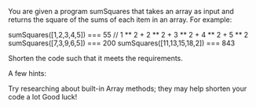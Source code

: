 You are given a program sumSquares that takes an array as input and returns the square of the sums of each item in an array. For example:

sumSquares([1,2,3,4,5]) === 55 // 1 ** 2 + 2 ** 2 + 3 ** 2 + 4 ** 2 + 5 ** 2
sumSquares([7,3,9,6,5]) === 200
sumSquares([11,13,15,18,2]) === 843

Shorten the code such that it meets the requirements.

A few hints:

Try researching about built-in Array methods; they may help shorten your code a lot
Good luck!
